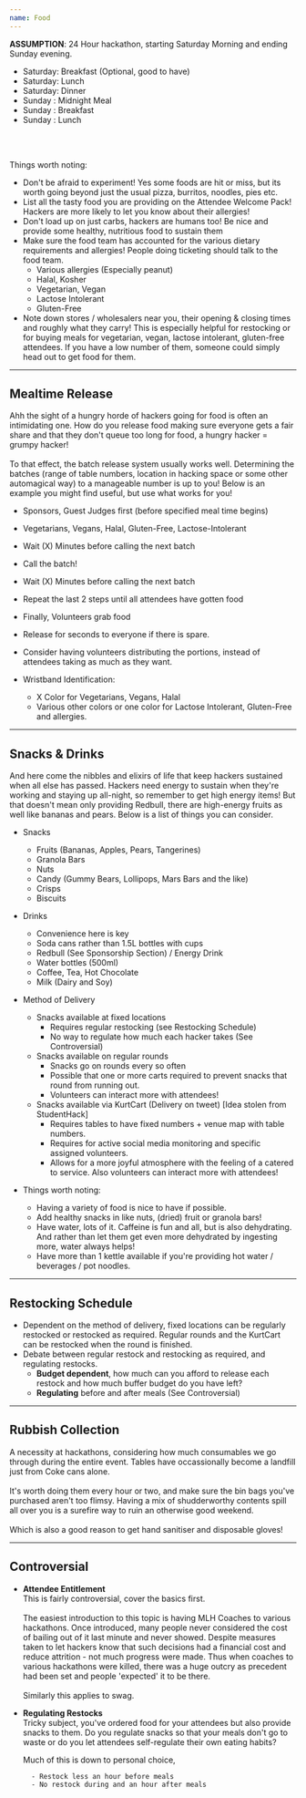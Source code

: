 ```yaml
---
name: Food
---
```


**ASSUMPTION**: 24 Hour hackathon, starting Saturday Morning and ending Sunday evening.

- Saturday: Breakfast (Optional, good to have)  
- Saturday: Lunch  
- Saturday: Dinner  
- Sunday  : Midnight Meal  
- Sunday  : Breakfast  
- Sunday  : Lunch
<br>
<br>

Things worth noting:  

- Don't be afraid to experiment!  Yes some foods are hit or miss, but its worth going beyond just the usual pizza, burritos, noodles, pies etc.
- List all the tasty food you are providing on the Attendee Welcome Pack!  Hackers are more likely to let you know about their allergies!
- Don't load up on just carbs, hackers are humans too!  Be nice and provide some healthy, nutritious food to sustain them
- Make sure the food team has accounted for the various dietary requirements and allergies!  People doing ticketing should talk to the food team.
	- Various allergies (Especially peanut)
	- Halal, Kosher
	- Vegetarian, Vegan
	- Lactose Intolerant
	- Gluten-Free
- Note down stores / wholesalers near you, their opening & closing times and roughly what they carry!  This is especially helpful for restocking or for buying meals for vegetarian, vegan, lactose intolerant, gluten-free attendees.  If you have a low number of them, someone could simply head out to get food for them.


---
Mealtime Release
---

Ahh the sight of a hungry horde of hackers going for food is often an intimidating one.  How do you release food making sure everyone gets a fair share and that they don't queue too long for food, a hungry hacker = grumpy hacker!
<br >  
To that effect, the batch release system usually works well.  Determining the batches (range of table numbers, location in hacking space or some other automagical way) to a manageable number is up to you!  Below is an example you might find useful, but use what works for you!

- Sponsors, Guest Judges first (before specified meal time begins)
- Vegetarians, Vegans, Halal, Gluten-Free, Lactose-Intolerant
- Wait (X) Minutes before calling the next batch
- Call the batch!
- Wait (X) Minutes before calling the next batch
- Repeat the last 2 steps until all attendees have gotten food
- Finally, Volunteers grab food
- Release for seconds to everyone if there is spare.

- Consider having volunteers distributing the portions, instead of attendees taking as much as they want.

- Wristband Identification:
	- X Color for Vegetarians, Vegans, Halal
	- Various other colors or one color for Lactose Intolerant, Gluten-Free and allergies.


---
Snacks & Drinks
---

And here come the nibbles and elixirs of life that keep hackers sustained when all else has passed.  Hackers need energy to sustain when they're working and staying up all-night, so remember to get high energy items!  But that doesn't mean only providing Redbull, there are high-energy fruits as well like bananas and pears.  Below is a list of things you can consider.

- Snacks
	- Fruits (Bananas, Apples, Pears, Tangerines)
	- Granola Bars
	- Nuts
	- Candy (Gummy Bears, Lollipops, Mars Bars and the like)
	- Crisps
	- Biscuits

- Drinks
	- Convenience here is key
	- Soda cans rather than 1.5L bottles with cups
	- Redbull (See Sponsorship Section) / Energy Drink
	- Water bottles (500ml)
	- Coffee, Tea, Hot Chocolate
	- Milk (Dairy and Soy)

- Method of Delivery
	- Snacks available at fixed locations
		- Requires regular restocking (see Restocking Schedule)
		- No way to regulate how much each hacker takes (See Controversial)
	- Snacks available on regular rounds
		- Snacks go on rounds every so often
		- Possible that one or more carts required to prevent snacks that round from running out.
		- Volunteers can interact more with attendees!
	- Snacks available via KurtCart (Delivery on tweet) [Idea stolen from StudentHack]		
		- Requires tables to have fixed numbers + venue map with table numbers.
		- Requires for active social media monitoring and specific assigned volunteers.
		- Allows for a more joyful atmosphere with the feeling of a catered to service.  Also volunteers can interact more with attendees!

- Things worth noting:
	- Having a variety of food is nice to have if possible.
	- Add healthy snacks in like nuts, (dried) fruit or granola bars!  
	- Have water, lots of it.  Caffeine is fun and all, but is also dehydrating.  And rather than let them get even more dehydrated by ingesting more, water always helps!
	- Have more than 1 kettle available if you're providing hot water / beverages / pot noodles.  


---
Restocking Schedule
---

- Dependent on the method of delivery, fixed locations can be regularly restocked or restocked as required.  Regular rounds and the KurtCart can be restocked when the round is finished.
- Debate between regular restock and restocking as required, and regulating restocks.
	- **Budget dependent**, how much can you afford to release each restock and how much buffer budget do you have left?
	- **Regulating** before and after meals (See Controversial)


---
Rubbish Collection
---

A necessity at hackathons, considering how much consumables we go through during the entire event.  Tables have occassionally become a landfill just from Coke cans alone.
<br>  
It's worth doing them every hour or two, and make sure the bin bags you've purchased aren't too flimsy.  Having a mix of shudderworthy contents spill all over you is a surefire way to ruin an otherwise good weekend.
<br>  
Which is also a good reason to get hand sanitiser and disposable gloves!


---
Controversial
---

- **Attendee Entitlement**  
	This is fairly controversial, cover the basics first.
	<br>  
	The easiest introduction to this topic is having MLH Coaches to various hackathons.  Once introduced, many people never considered the cost of bailing out of it last minute and never showed.  Despite measures taken to let hackers know that such decisions had a financial cost and reduce attrition - not much progress were made.  Thus when coaches to various hackathons were killed, there was a huge outcry as precedent had been set and people 'expected' it to be there.
	<br>  
	Similarly this applies to swag.


- **Regulating Restocks**  
	Tricky subject, you've ordered food for your attendees but also provide snacks to them.  Do you regulate snacks so that your meals don't go to waste or do you let attendees self-regulate their own eating habits?  

	Much of this is down to personal choice, 
		
		- Restock less an hour before meals
		- No restock during and an hour after meals